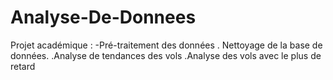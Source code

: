 # Analyse-De-Donnees
Projet académique : -Pré-traitement des données . Nettoyage de la base de données. .Analyse de tendances des vols .Analyse des vols avec le plus de retard
